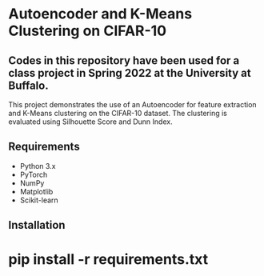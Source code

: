 # Autoencoder and K-Means Clustering on CIFAR-10
## Codes in this repository have been used for a class project in Spring 2022 at the University at Buffalo.

This project demonstrates the use of an Autoencoder for feature extraction and K-Means clustering on the CIFAR-10 dataset. The clustering is evaluated using Silhouette Score and Dunn Index.

## Requirements
- Python 3.x
- PyTorch
- NumPy
- Matplotlib
- Scikit-learn

## Installation
pip install -r requirements.txt
=======

